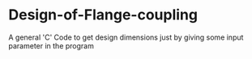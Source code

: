 # Design-of-Flange-coupling
A general 'C' Code to get design dimensions just by giving some input parameter in the program
